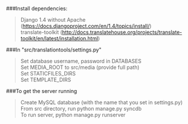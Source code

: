 
###Install dependencies:
>Django 1.4 without Apache (https://docs.djangoproject.com/en/1.4/topics/install/)   
>translate-toolkit (http://docs.translatehouse.org/projects/translate-toolkit/en/latest/installation.html)   

###In "src/translationtools/settings.py"
>Set database username, password in DATABASES   
>Set MEDIA_ROOT to src/media (provide full path)   
>Set STATICFILES_DIRS   
>Set TEMPLATE_DIRS   

###To get the server running
>Create MySQL database (with the name that you set in settings.py)   
>From src directory, run python manage.py syncdb   
>To run server, python manage.py runserver   
